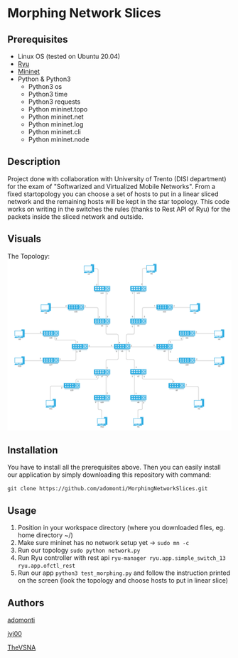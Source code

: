 # Morphing Network Slices
## Prerequisites
* Linux OS (tested on Ubuntu 20.04)
* [Ryu](https://ryu-sdn.org/)
* [Mininet](http://mininet.org/)
* Python & Python3
  * Python3 os
  * Python3 time
  * Python3 requests
  * Python mininet.topo
  * Python mininet.net
  * Python mininet.log
  * Python mininet.cli
  * Python mininet.node
## Description
Project done with collaboration with University of Trento (DISI department) for the exam of "Softwarized and Virtualized Mobile Networks".
From a fixed startopology you can choose a set of hosts to put in a linear sliced network and the remaining hosts will be kept in the star topology.
This code works on writing in the switches the rules (thanks to Rest API of Ryu) for the packets inside the sliced network and outside.
## Visuals
The Topology:
![alt text](https://github.com/adomonti/MorphingNetworkSlices/blob/main/images/topology.png)
## Installation
You have to install all the prerequisites above. Then you can easily install our application by simply downloading this repository with command:
```
git clone https://github.com/adomonti/MorphingNetworkSlices.git
```
## Usage
1. Position in your workspace directory (where you downloaded files, eg. home directory ~/)
1. Make sure mininet has no network setup yet -> `sudo mn -c`
2. Run our topology `sudo python network.py`
3. Run Ryu controller with rest api `ryu-manager ryu.app.simple_switch_13 ryu.app.ofctl_rest`
4. Run our app `python3 test_morphing.py` and follow the instruction printed on the screen (look the topology and choose hosts to put in linear slice)

## Authors
[adomonti](https://github.com/adomonti)

[jvj00](https://github.com/jvj00)

[TheVSNA](https://github.com/TheVSNA)
